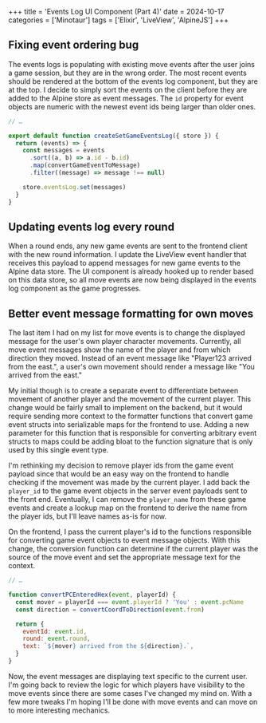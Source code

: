 +++
title = 'Events Log UI Component (Part 4)'
date = 2024-10-17
categories = ['Minotaur']
tags = ['Elixir', 'LiveView', 'AlpineJS']
+++

## Fixing event ordering bug

The events logs is populating with existing move events after the user joins a game session, but they are in the wrong order.
The most recent events should be rendered at the bottom of the events log component, but they are at the top.
I decide to simply sort the events on the client before they are added to the Alpine store as event messages.
The `id` property for event objects are numeric with the newest event ids being larger than older ones.

```js {hl_lines=6}
// …

export default function createSetGameEventsLog({ store }) {
  return (events) => {
    const messages = events
      .sort((a, b) => a.id - b.id)
      .map(convertGameEventToMessage)
      .filter((message) => message !== null)

    store.eventsLog.set(messages)
  }
}
```

## Updating events log every round

When a round ends, any new game events are sent to the frontend client with the new round information.
I update the LiveView event handler that receives this payload to append messages for new game events to the Alpine data store.
The UI component is already hooked up to render based on this data store, so all move events are now being displayed in the events log component as the game progresses.

## Better event message formatting for own moves

The last item I had on my list for move events is to change the displayed message for the user's own player character movements.
Currently, all move event messages show the name of the player and from which direction they moved.
Instead of an event message like "Player123 arrived from the east.", a user's own movement should render a message like "You arrived from the east."

My initial though is to create a separate event to differentiate between movement of another player and the movement of the current player.
This change would be fairly small to implement on the backend, but it would require sending more context to the formatter functions that convert game event structs into serializable maps for the frontend to use.
Adding a new parameter for this function that is responsible for converting arbitrary event structs to maps could be adding bloat to the function signature that is only used by this single event type.

I'm rethinking my decision to remove player ids from the game event payload since that would be an easy way on the frontend to handle checking if the movement was made by the current player.
I add back the `player_id` to the game event objects in the server event payloads sent to the front end.
Eventually, I can remove the `player_name` from these game events and create a lookup map on the frontend to derive the name from the player ids, but I'll leave names as-is for now.

On the frontend, I pass the current player's id to the functions responsible for converting game event objects to event message objects.
With this change, the conversion function can determine if the current player was the source of the move event and set the appropriate message text for the context.

```javascript
// …

function convertPCEnteredHex(event, playerId) {
  const mover = playerId === event.playerId ? 'You' : event.pcName
  const direction = convertCoordToDirection(event.from)

  return {
    eventId: event.id,
    round: event.round,
    text: `${mover} arrived from the ${direction}.`,
  }
}
```

Now, the event messages are displaying text specific to the current user.
I'm going back to review the logic for which players have visibility to the move events since there are some cases I've changed my mind on.
With a few more tweaks I'm hoping I'll be done with move events and can move on to more interesting mechanics.


